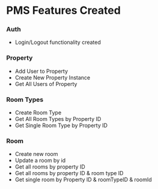 # PMS Features Created

### Auth

- Login/Logout functionality created

### Property

- Add User to Property
- Create New Property Instance
- Get All Users of Property

### Room Types

- Create Room Type
- Get All Room Types by Property ID
- Get Single Room Type by Property ID

### Room

- Create new room
- Update a room by id
- Get all rooms by property ID
- Get all rooms by property ID & room type ID
- Get single room by Property ID & roomTypeID & roomId
